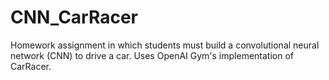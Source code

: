# CNN_CarRacer
Homework assignment in which students must build a convolutional neural network (CNN) to drive a car. Uses OpenAI Gym's implementation of CarRacer.
